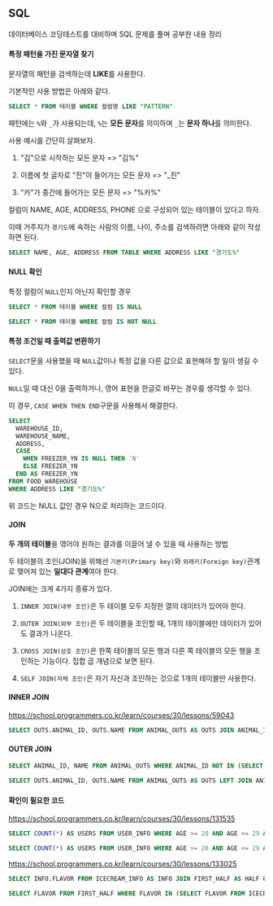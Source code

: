 ## SQL

데이터베이스 코딩테스트를 대비하며 SQL 문제를 풀며 공부한 내용 정리

#### 특정 패턴을 가진 문자열 찾기
문자열의 패턴을 검색하는데 **LIKE**를 사용한다.

기본적인 사용 방법은 아래와 같다.
```sql
SELECT * FROM 테이블 WHERE 컬럼명 LIKE "PATTERN"
```

패턴에는 `%`와 `_`가 사용되는데, `%`는 **모든 문자**를 의미하며 `_`는 **문자 하나**를 의미한다.

사용 예시를 간단히 살펴보자.

1. "김"으로 시작하는 모든 문자 => "김%"

2. 이름에 첫 글자로 "진"이 들어가는 모든 문자 => "_진"

3. "카"가 중간에 들어가는 모든 문자 => "%카%"

컬럼이 NAME, AGE, ADDRESS, PHONE 으로 구성되어 있는 테이블이 있다고 하자.

이때 거주지가 `경기도`에 속하는 사람의 이름, 나이, 주소를 검색하려면 아래와 같이 작성하면 된다.

```sql
SELECT NAME, AGE, ADDRESS FROM TABLE WHERE ADDRESS LIKE "경기도%"
```

#### NULL 확인
특정 컬럼이 `NULL`인지 아닌지 확인할 경우

```sql
SELECT * FROM 테이블 WHERE 컬럼 IS NULL

SELECT * FROM 테이블 WHERE 컬럼 IS NOT NULL
```

#### 특정 조건일 때 출력값 변환하기
`SELECT`문을 사용했을 때 `NULL`값이나 특정 값을 다른 값으로 표현해야 할 일이 생길 수 있다. 

`NULL`일 때 대신 0을 출력하거나, 영어 표현을 한글로 바꾸는 경우를 생각할 수 있다.

이 경우, `CASE WHEN THEN END`구문을 사용해서 해결한다.

```sql
SELECT 
  WAREHOUSE_ID, 
  WAREHOUSE_NAME, 
  ADDRESS, 
  CASE 
    WHEN FREEZER_YN IS NULL THEN 'N' 
    ELSE FREEZER_YN 
  END AS FREEZER_YN
FROM FOOD_WAREHOUSE 
WHERE ADDRESS LIKE "경기도%"
```

위 코드는 NULL 값인 경우 N으로 처리하는 코드이다.

#### JOIN
**두 개의 테이블**을 엮어야 원하는 결과를 이끌어 낼 수 있을 때 사용하는 방법

두 테이블의 조인(JOIN)을 위해선 `기본키(Primary key)`와 `외래키(Foreign key)`관계로 맺어져 있는 **일대다 관계**여야 한다.

JOIN에는 크게 4가지 종류가 있다.

1. `INNER JOIN(내부 조인)`은 두 테이블 모두 지정한 열의 데이터가 있어야 한다.

2. `OUTER JOIN(외부 조인)`은 두 테이블을 조인할 때, 1개의 테이블에만 데이터가 있어도 결과가 나온다.

3. `CROSS JOIN(상호 조인)`은 한쪽 테이블의 모든 행과 다른 쪽 테이블의 모든 행을 조인하는 기능이다. 집합 곱 개념으로 보면 된다.

4. `SELF JOIN(자체 조인)`은 자기 자신과 조인하는 것으로 1개의 테이블만 사용한다.

#### INNER JOIN
https://school.programmers.co.kr/learn/courses/30/lessons/59043
```sql
SELECT OUTS.ANIMAL_ID, OUTS.NAME FROM ANIMAL_OUTS AS OUTS JOIN ANIMAL_INS AS INS ON INS.ANIMAL_ID = OUTS.ANIMAL_ID WHERE OUTS.DATETIME < INS.DATETIME ORDER BY INS.DATETIME
```

#### OUTER JOIN
```sql
SELECT ANIMAL_ID, NAME FROM ANIMAL_OUTS WHERE ANIMAL_ID NOT IN (SELECT ANIMAL_ID FROM ANIMAL_INS) ORDER BY ANIMAL_ID

SELECT OUTS.ANIMAL_ID, OUTS.NAME FROM ANIMAL_OUTS AS OUTS LEFT JOIN ANIMAL_INS AS INS ON OUTS.ANIMAL_ID = INS.ANIMAL_ID WHERE INS.ANIMAL_ID IS NULL ORDER BY OUTS.ANIMAL_ID
```

#### 확인이 필요한 코드
https://school.programmers.co.kr/learn/courses/30/lessons/131535
```sql
SELECT COUNT(*) AS USERS FROM USER_INFO WHERE AGE >= 20 AND AGE <= 29 AND JOINED LIKE "2021%"

SELECT COUNT(*) AS USERS FROM USER_INFO WHERE AGE >= 20 AND AGE <= 29 AND DATE_FORMAT(JOINED, '%Y') = 2021
```

https://school.programmers.co.kr/learn/courses/30/lessons/133025
```sql
SELECT INFO.FLAVOR FROM ICECREAM_INFO AS INFO JOIN FIRST_HALF AS HALF ON INFO.FLAVOR = HALF.FLAVOR WHERE HALF.TOTAL_ORDER > 3000 AND INFO.INGREDIENT_TYPE = 'fruit_based' ORDER BY HALF.TOTAL_ORDER DESC

SELECT FLAVOR FROM FIRST_HALF WHERE FLAVOR IN (SELECT FLAVOR FROM ICECREAM_INFO WHERE INGREDIENT_TYPE LIKE 'fruit%') AND TOTAL_ORDER > 3000 ORDER BY TOTAL_ORDER DESC
```